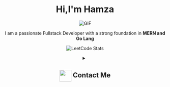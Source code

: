 <h1 align="center">Hi,I'm Hamza</h1>
<div align="center">
 <img alt="GIF" src=" https://i.giphy.com/media/v1.Y2lkPTc5MGI3NjExdXZianNtNzF0bjUyNG9ienRjbDNud2d2eTA4N2dqZjZ6bmhrcmJvYiZlcD12MV9pbnRlcm5hbF9naWZfYnlfaWQmY3Q9dg/CJRKhi0sixPav1P6MN/giphy.mp4"/>
  <br>

I am a passionate Fullstack Developer with a strong foundation in **MERN and Go Lang**
  <div align="center">

  ![LeetCode Stats](https://leetcode.card.workers.dev/rehman_hamza?theme=auto&font=baloo&extension=null)

  </div>
<details>
  <summary><h2> <img align="center" src="https://github.com/[YourUsername]/[YourUsername]/blob/main/icons/Contact.gif" width="37"/> Contact Me</h2></summary>
  <p>
    <i>You can reach out to me via</i>
    <a href="mailto:[mohdhamzarehman@gmail.com]">
      <img align="center" src="https://github.com/[YourUsername]/[YourUsername]/blob/main/icons/Gmail.gif" width="100"/>
    </a>
  </p>
</details>
</div>
